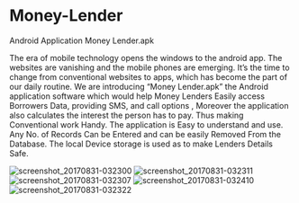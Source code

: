 # Money-Lender

Android Application Money Lender.apk

The era of mobile technology opens the windows to the android app. The websites are vanishing and the mobile phones are emerging. It’s the time to change from conventional websites to apps, which has become the part of our daily routine. We are introducing “Money Lender.apk” the Android application software which would help Money Lenders Easily access Borrowers Data, providing SMS, and call options , Moreover the application also calculates the interest the person has to pay. Thus making Conventional work Handy. The application is Easy to understand and use. Any No. of Records Can be Entered and can be easily Removed From the Database. The local Device storage is used as to make Lenders Details Safe.


![screenshot_20170831-032300](https://user-images.githubusercontent.com/24519869/29896943-839a2ad0-8dfc-11e7-90b8-75bee9380293.png)
![screenshot_20170831-032311](https://user-images.githubusercontent.com/24519869/29896946-86b756ca-8dfc-11e7-8893-8cf7e6900c8c.png)
![screenshot_20170831-032307](https://user-images.githubusercontent.com/24519869/29896948-87478236-8dfc-11e7-8e27-4a84eb485a19.png)
![screenshot_20170831-032410](https://user-images.githubusercontent.com/24519869/29896952-8a3293be-8dfc-11e7-8269-d29b42cf92ec.png)
![screenshot_20170831-032322](https://user-images.githubusercontent.com/24519869/29896956-8ccf8afa-8dfc-11e7-81c1-24f4e9fa6feb.png)



